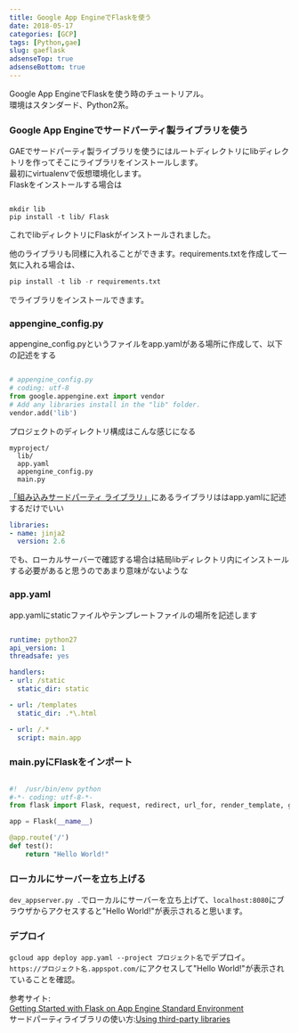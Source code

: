 ```yaml
---
title: Google App EngineでFlaskを使う
date: 2018-05-17
categories: [GCP]
tags: [Python,gae]
slug: gaeflask
adsenseTop: true
adsenseBottom: true
---
```


Google App EngineでFlaskを使う時のチュートリアル。  
環境はスタンダード、Python2系。

### Google App Engineでサードパーティ製ライブラリを使う

GAEでサードパーティ製ライブラリを使うにはルートディレクトリにlibディレクトリを作ってそこにライブラリをインストールします。  
最初にvirtualenvで仮想環境化します。  
Flaskをインストールする場合は
```

mkdir lib
pip install -t lib/ Flask
```

これでlibディレクトリにFlaskがインストールされました。  

他のライブラリも同様に入れることができます。requirements.txtを作成して一気に入れる場合は、

```python
pip install -t lib -r requirements.txt
```
でライブラリをインストールできます。


### appengine_config.py

appengine_config.pyというファイルをapp.yamlがある場所に作成して、以下の記述をする
```python

# appengine_config.py
# coding: utf-8
from google.appengine.ext import vendor
# Add any libraries install in the "lib" folder.
vendor.add('lib')
```

プロジェクトのディレクトリ構成はこんな感じになる

```
myproject/
  lib/
  app.yaml
  appengine_config.py
  main.py
```

[「組み込みサードパーティ ライブラリ」](https://cloud.google.com/appengine/docs/standard/python/tools/built-in-libraries-27?hl=ja)にあるライブラリははapp.yamlに記述するだけでいい

```yaml
libraries:
- name: jinja2
  version: 2.6
```

でも、ローカルサーバーで確認する場合は結局libディレクトリ内にインストールする必要があると思うのであまり意味がないような

### app.yaml

app.yamlにstaticファイルやテンプレートファイルの場所を記述します

```yaml

runtime: python27
api_version: 1
threadsafe: yes

handlers:
- url: /static
  static_dir: static

- url: /templates
  static_dir: .*\.html

- url: /.*
  script: main.app
```

### main.pyにFlaskをインポート

```python

#!  /usr/bin/env python
#-*- coding: utf-8-*-
from flask import Flask, request, redirect, url_for, render_template, g

app = Flask(__name__)

@app.route('/')
def test():
    return "Hello World!"

```

### ローカルにサーバーを立ち上げる

`dev_appserver.py .`でローカルにサーバーを立ち上げて、`localhost:8080`にブラウザからアクセスすると"Hello World!"が表示されると思います。

### デプロイ

`gcloud app deploy app.yaml --project プロジェクト名`でデプロイ。  
`https://プロジェクト名.appspot.com/`にアクセスして"Hello World!"が表示されていることを確認。

参考サイト:  
[Getting Started with Flask on App Engine Standard Environment](https://cloud.google.com/appengine/docs/standard/python/getting-started/python-standard-env)  
サードパーティライブラリの使い方:[Using third-party libraries](https://cloud.google.com/appengine/docs/standard/python/tools/using-libraries-python-27?hl=ja)
